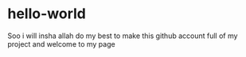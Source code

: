 # hello-world
Soo i will insha allah do my best to make this github account full of my project 
and welcome to my page

